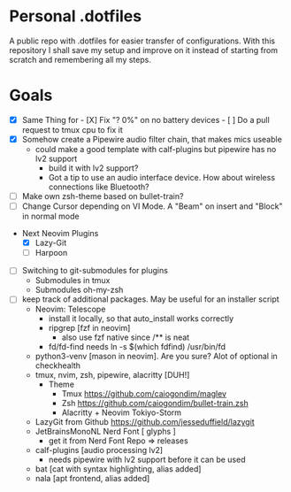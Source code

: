 # Personal .dotfiles
A public repo with .dotfiles for easier transfer of configurations.
With this repository I shall save my setup and improve on it instead of
starting from scratch and remembering all my steps.

# Goals
 - [x] Same Thing for 
        - [X] Fix "? 0%" on no battery devices
        - [ ] Do a pull request to tmux cpu to fix it
- [x] Somehow create a Pipewire audio filter chain, that makes mics useable
    - could make a good template with calf-plugins but pipewire has no lv2 support
        - build it with lv2 support?
        - Got a tip to use an audio interface device. How about wireless connections like Bluetooth?
- [ ] Make own zsh-theme based on bullet-train?
- [ ] Change Cursor depending on VI Mode. A "Beam" on insert and "Block" in normal mode
- Next Neovim Plugins
    - [x] Lazy-Git
    - [ ] Harpoon
- [ ] Switching to git-submodules for plugins
    - Submodules in tmux
    - Submodules oh-my-zsh
- [ ] keep track of additional packages. May be useful for an installer script
    - Neovim: Telescope
        - install it locally, so that auto_install works correctly
        - ripgrep [fzf in neovim]
            - also use fzf native since /** is neat
        - fd/fd-find needs ln -s $(which fdfind) /usr/bin/fd
    - python3-venv [mason in neovim]. Are you sure? Alot of optional in checkhealth
    - tmux, nvim, zsh, pipewire, alacritty [DUH!]
        - Theme
            - Tmux https://github.com/caiogondim/maglev
            - Zsh https://github.com/caiogondim/bullet-train.zsh
            - Alacritty + Neovim Tokiyo-Storm
    - LazyGit from Github https://github.com/jesseduffield/lazygit
    - JetBrainsMonoNL Nerd Font [ glyphs ]
        - get it from Nerd Font Repo ⇒ releases
    - calf-plugins [audio processing lv2]
        - needs pipewire with lv2 support before it can be used
    - bat [cat with syntax highlighting, alias added]
    - nala [apt frontend, alias added]
